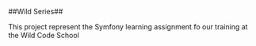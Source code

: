 ##Wild Series##

This project represent the Symfony learning assignment fo our training at the Wild Code School